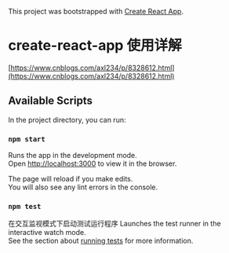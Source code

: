This project was bootstrapped with [Create React App](https://github.com/facebook/create-react-app).


# create-react-app 使用详解
[https://www.cnblogs.com/axl234/p/8328612.html](https://www.cnblogs.com/axl234/p/8328612.html)



## Available Scripts

In the project directory, you can run:

### `npm start`

Runs the app in the development mode.<br>
Open [http://localhost:3000](http://localhost:3000) to view it in the browser.

The page will reload if you make edits.<br>
You will also see any lint errors in the console.

### `npm test`
 在交互监视模式下启动测试运行程序
Launches the test runner in the interactive watch mode.<br>
See the section about [running tests](https://facebook.github.io/create-react-app/docs/running-tests) for more information.
